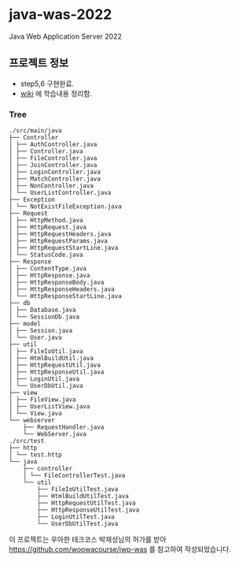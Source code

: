 # java-was-2022
Java Web Application Server 2022

## 프로젝트 정보
- step5,6 구현완료.
- [wiki](https://github.com/jieonkim23/be-java-web-server/wiki) 에 학습내용 정리함.
### Tree
```
./src/main/java
├── Controller
│ ├── AuthController.java
│ ├── Controller.java
│ ├── FileController.java
│ ├── JoinController.java
│ ├── LoginController.java
│ ├── MatchController.java
│ ├── NonController.java
│ └── UserListController.java
├── Exception
│ └── NotExistFileException.java
├── Request
│ ├── HttpMethod.java
│ ├── HttpRequest.java
│ ├── HttpRequestHeaders.java
│ ├── HttpRequestParams.java
│ ├── HttpRequestStartLine.java
│ └── StatusCode.java
├── Response
│ ├── ContentType.java
│ ├── HttpResponse.java
│ ├── HttpResponseBody.java
│ ├── HttpResponseHeaders.java
│ └── HttpResponseStartLine.java
├── db
│ ├── Database.java
│ └── SessionDb.java
├── model
│ ├── Session.java
│ └── User.java
├── util
│ ├── FileIoUtil.java
│ ├── HtmlBuildUtil.java
│ ├── HttpRequestUtil.java
│ ├── HttpResponseUtil.java
│ ├── LoginUtil.java
│ └── UserDbUtil.java
├── view
│ ├── FileView.java
│ ├── UserListView.java
│ └── View.java
└── webserver
    ├── RequestHandler.java
    └── WebServer.java
./src/test
├── http
│ └── test.http
└── java
    ├── controller
    │ └── FileControllerTest.java
    └── util
        ├── FileIoUtilTest.java
        ├── HtmlBuildUtilTest.java
        ├── HttpRequestUtilTest.java
        ├── HttpResponseUtilTest.java
        ├── LoginUtilTest.java
        └── UserDbUtilTest.java
```

이 프로젝트는 우아한 테크코스 박재성님의 허가를 받아 https://github.com/woowacourse/jwp-was 
를 참고하여 작성되었습니다.
